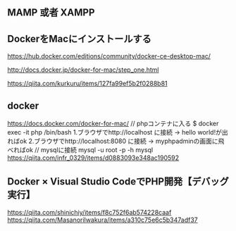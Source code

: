 ## MAMP 或者 XAMPP

## DockerをMacにインストールする
https://hub.docker.com/editions/community/docker-ce-desktop-mac/

http://docs.docker.jp/docker-for-mac/step_one.html

https://qiita.com/kurkuru/items/127fa99ef5b2f0288b81

## docker
https://docs.docker.com/docker-for-mac/
// phpコンテナに入る
$ docker exec -it php /bin/bash
1.ブラウザでhttp://localhost に接続 -> hello world!が出ればok
2.ブラウザでhttp://localhost:8080 に接続 -> myphpadminの画面に飛べればok
// mysqlに接続
mysql -u root -p -h mysql
https://qiita.com/infr_0329/items/d0883093e348ac190592


## Docker × Visual Studio CodeでPHP開発【デバッグ実行】
https://qiita.com/shinichiy/items/f8c752f6ab574228caaf
https://qiita.com/MasanoriIwakura/items/a310c75e6c5b347adf37
